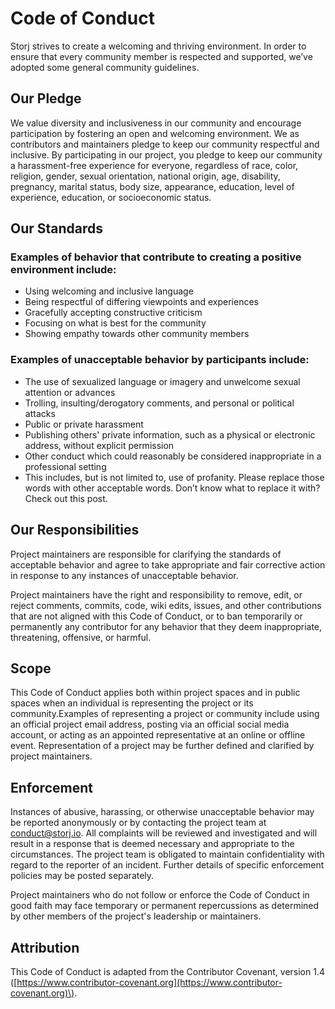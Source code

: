 # Code of Conduct

Storj strives to create a welcoming and thriving environment. In order to ensure that every community member is respected and supported, we’ve adopted some general community guidelines.

## Our Pledge

We value diversity and inclusiveness in our community and encourage participation by fostering an open and welcoming environment. We as contributors and maintainers pledge to keep our community respectful and inclusive. By participating in our project, you pledge to keep our community a harassment-free experience for everyone, regardless of race, color, religion, gender, sexual orientation, national origin, age, disability, pregnancy, marital status, body size, appearance, education, level of experience, education, or socioeconomic status.

## Our Standards

### Examples of behavior that contribute to creating a positive environment include:

* Using welcoming and inclusive language
* Being respectful of differing viewpoints and experiences
* Gracefully accepting constructive criticism
* Focusing on what is best for the community
* Showing empathy towards other community members

### Examples of unacceptable behavior by participants include:

* The use of sexualized language or imagery and unwelcome sexual attention or advances
* Trolling, insulting/derogatory comments, and personal or political attacks
* Public or private harassment
* Publishing others' private information, such as a physical or electronic address, without explicit permission
* Other conduct which could reasonably be considered inappropriate in a professional setting
* This includes, but is not limited to, use of profanity. Please replace those words with other acceptable words. Don’t know what to replace it with? Check out this post.

## Our Responsibilities

Project maintainers are responsible for clarifying the standards of acceptable behavior and agree to take appropriate and fair corrective action in response to any instances of unacceptable behavior.

Project maintainers have the right and responsibility to remove, edit, or reject comments, commits, code, wiki edits, issues, and other contributions that are not aligned with this Code of Conduct, or to ban temporarily or permanently any contributor for any behavior that they deem inappropriate, threatening, offensive, or harmful.

## Scope

This Code of Conduct applies both within project spaces and in public spaces when an individual is representing the project or its community.Examples of representing a project or community include using an official project email address, posting via an official social media account, or acting as an appointed representative at an online or offline event. Representation of a project may be further defined and clarified by project maintainers.

## Enforcement

Instances of abusive, harassing, or otherwise unacceptable behavior may be reported anonymously or by contacting the project team at conduct@storj.io. All complaints will be reviewed and investigated and will result in a response that is deemed necessary and appropriate to the circumstances. The project team is obligated to maintain confidentiality with regard to the reporter of an incident. Further details of specific enforcement policies may be posted separately.

Project maintainers who do not follow or enforce the Code of Conduct in good faith may face temporary or permanent repercussions as determined by other members of the project's leadership or maintainers.

## Attribution

This Code of Conduct is adapted from the Contributor Covenant, version 1.4 \([https://www.contributor-covenant.org](https://www.contributor-covenant.org)\).

